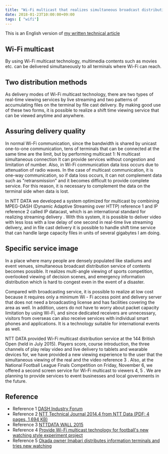 ```yaml
---
title: "Wi-Fi multicast that realizes simultaneous broadcast distribution service to a large number"
date: 2018-01-23T10:00:00+09:00
tags: [ "wifi"]
---
```


This is an English version of [my written technical article](http://www.nttdata.com/jp/ja/insights/trend_keyword/2015111201.html)

## Wi-Fi multicast
By using Wi-Fi multicast technology, multimedia contents such as movies etc. can be delivered simultaneously to all terminals where Wi-Fi can reach.

## Two distribution methods
As delivery modes of Wi-Fi multicast technology, there are two types of real-time viewing services by live streaming and two patterns of accumulating files on the terminal by file cast delivery. By making good use of these two forms, it is possible to realize a shift time viewing service that can be viewed anytime and anywhere.

## Assuring delivery quality

In normal Wi-Fi communication, since the bandwidth is shared by unicast one-to-one communication, tens of terminals that can be connected at the same time are the limit, but by performing multicast 1: N multicast simultaneous connection It can provide services without congestion and limitation of number. Also, in Wi-Fi communication data loss occurs due to attenuation of radio waves. In the case of multicast communication, it is one-way communication, so if data loss occurs, it can not complement data such as "retransmission" and it becomes difficult to provide complete service. For this reason, it is necessary to complement the data on the terminal side when data is lost.

In NTT DATA we developed a system optimized for multicast by combining MPEG-DASH (Dynamic Adaptive Streaming over HTTP) reference 1 and IP reference 2 called IP datacast, which is an international standard for realizing streaming delivery . With this system, it is possible to deliver video with less loss with a low delay of one second in real-time live streaming delivery, and in file cast delivery it is possible to handle shift time service that can handle large capacity files in units of several gigabytes I am doing.

## Specific service image
In a place where many people are densely populated like stadiums and event venues, simultaneous broadcast distribution service of contents becomes possible. It realizes multi-angle viewing of sports competition, overlooked viewing of decision scenes, and emergency information distribution which is hard to congest even in the event of a disaster.

Compared with broadcasting service, it is possible to realize at low cost because it requires only a minimum Wi - Fi access point and delivery server that does not need a broadcasting license and has facilities covering the area as well. In addition, users do not have to worry about packet capacity limitation by using Wi-Fi, and since dedicated receivers are unnecessary, visitors from overseas can also receive services with individual smart phones and applications. It is a technology suitable for international events as well.

NTT DATA provided Wi-Fi multicast distribution service at the 144 British Open (held in July 2015). Players score, course introduction, the three channels of play relay video and live delivery to tablets and wearable devices for, we have provided a new viewing experience to the user that the simultaneous viewing of the real and the video reference 3 . Also, at the National Football League Finals Competition on Friday, November 6, we offered a second screen service for Wi-Fi multicast to viewers 4, 5 . We are planning to provide services to event businesses and local governments in the future.

## Reference
- Reference 1 [DASH Industry Forum](http://dashif.org/)
- Reference 2 [NTT Technical Journal 2014.4 from NTT Data (PDF: 4 pages, 1,694 KB)](http://www.ntt.co.jp/journal/1404/files/jn201404040.pdf)
- Reference 3 [NTTDATA WALL 2015](https://www.youtube.com/watch?v=K1KamWHpToQ&feature=youtu.be)
- Reference 4 [Provide Wi-Fi multicast technology for football's new watching style experiment project](http://www.nttdata.com/jp/ja/news/services_info/2015/2015103001.html)
- Reference 5 [Okada owner Imabari distributes information terminals and tries new watching](https://www.nikkansports.com/soccer/news/1562866.html)

